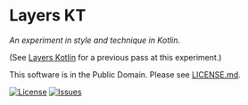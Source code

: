 # Layers KT

_An experiment in style and technique in Kotlin_.

(See [Layers Kotlin](https://github.com/binkley/layers-kt) for a previous
pass at this experiment.)

This software is in the Public Domain.  Please see [LICENSE.md](LICENSE.md).

[![License](https://img.shields.io/badge/license-PD-blue.svg)](http://unlicense.org)
[![Issues](https://img.shields.io/github/issues/binkley/spikes.svg)](https://github.com/binkley/spikes/issues)
